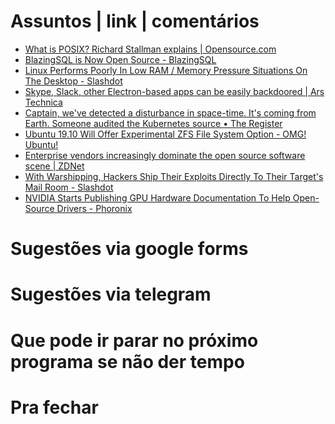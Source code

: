 Assuntos | link | comentários
=============================
* [What is POSIX? Richard Stallman explains | Opensource.com](https://opensource.com/article/19/7/what-posix-richard-stallman-explains)
* [BlazingSQL is Now Open Source - BlazingSQL](https://blog.blazingdb.com/blazingsql-is-now-open-source-b859d342ec20)
* [Linux Performs Poorly In Low RAM / Memory Pressure Situations On The Desktop - Slashdot](https://linux.slashdot.org/story/19/08/06/1839206/linux-performs-poorly-in-low-ram--memory-pressure-situations-on-the-desktop)
* [Skype, Slack, other Electron-based apps can be easily backdoored | Ars Technica](https://arstechnica.com/information-technology/2019/08/skype-slack-other-electron-based-apps-can-be-easily-backdoored/)
* [Captain, we've detected a disturbance in space-time. It's coming from Earth. Someone audited the Kubernetes source • The Register](https://www.theregister.co.uk/2019/08/06/kubernetes_security_audit/)
* [Ubuntu 19.10 Will Offer Experimental ZFS File System Option - OMG! Ubuntu!](https://www.omgubuntu.co.uk/2019/08/ubuntu-19-10-will-offer-experimental-zfs-file-system-option)
* [Enterprise vendors increasingly dominate the open source software scene | ZDNet](https://www.zdnet.com/article/enterprise-vendors-now-dominate-the-open-source-software-scene/)
* [With Warshipping, Hackers Ship Their Exploits Directly To Their Target's Mail Room - Slashdot](https://tech.slashdot.org/story/19/08/07/1947225/with-warshipping-hackers-ship-their-exploits-directly-to-their-targets-mail-room)
* [NVIDIA Starts Publishing GPU Hardware Documentation To Help Open-Source Drivers - Phoronix](https://www.phoronix.com/scan.php?page=news_item&px=NVIDIA-Open-GPU-Docs)


Sugestões via google forms
==========================


Sugestões via telegram
======================


Que pode ir parar no próximo programa se não der tempo
=======================================================


Pra fechar
==========

